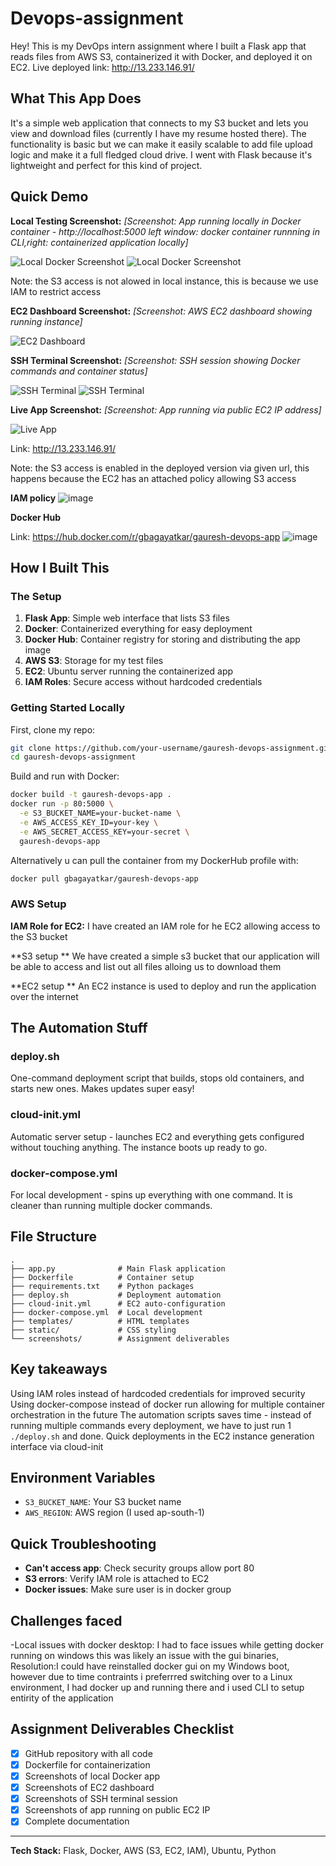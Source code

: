 # Devops-assignment
Hey! This is my DevOps intern assignment where I built a Flask app that reads files from AWS S3, containerized it with Docker, and deployed it on EC2.
Live deployed link: http://13.233.146.91/

## What This App Does

It's a simple web application that connects to my S3 bucket and lets you view and download files (currently I have my resume hosted there). The functionality is basic but we can make it easily scalable to add file upload logic and make it a full fledged cloud drive. I went with Flask because it's lightweight and perfect for this kind of project.

## Quick Demo

**Local Testing Screenshot:**
*[Screenshot: App running locally in Docker container - http://localhost:5000 left window: docker container runnning in CLI,right: containerized application locally]*

![Local Docker Screenshot](screenshots/local-docker.jpg)
![Local Docker Screenshot](screenshots/local-docker1.jpg)

Note: the S3 access is not alowed in local instance, this is because we use IAM to restrict access

**EC2 Dashboard Screenshot:**
*[Screenshot: AWS EC2 dashboard showing running instance]*

![EC2 Dashboard](screenshots/EC2console.png)



**SSH Terminal Screenshot:**
*[Screenshot: SSH session showing Docker commands and container status]*

![SSH Terminal](screenshots/terminal1.jpg)
![SSH Terminal](screenshots/terminal2.jpg)

**Live App Screenshot:**
*[Screenshot: App running via public EC2 IP address]*

![Live App](screenshots/live-app.jpg)

Link: http://13.233.146.91/


Note: the S3 access is enabled in the deployed version via given url, this happens because the EC2 has an attached policy allowing S3 access

**IAM policy**
![image](https://github.com/user-attachments/assets/1601c513-23b2-4a49-805e-fdb0763818e4)

**Docker Hub**

Link: https://hub.docker.com/r/gbagayatkar/gauresh-devops-app
![image](https://github.com/user-attachments/assets/29eb7dbe-b794-4bcb-a490-4ecdc4df8968)


## How I Built This

### The Setup
1. **Flask App**: Simple web interface that lists S3 files
2. **Docker**: Containerized everything for easy deployment
3. **Docker Hub**: Container registry for storing and distributing the app image
4. **AWS S3**: Storage for my test files
5. **EC2**: Ubuntu server running the containerized app
6. **IAM Roles**: Secure access without hardcoded credentials

### Getting Started Locally

First, clone my repo:
```bash
git clone https://github.com/your-username/gauresh-devops-assignment.git
cd gauresh-devops-assignment
```

Build and run with Docker:
```bash
docker build -t gauresh-devops-app .
docker run -p 80:5000 \
  -e S3_BUCKET_NAME=your-bucket-name \
  -e AWS_ACCESS_KEY_ID=your-key \
  -e AWS_SECRET_ACCESS_KEY=your-secret \
  gauresh-devops-app
```

Alternatively u can pull the container from my DockerHub profile with:
```bash
docker pull gbagayatkar/gauresh-devops-app
```

### AWS Setup

**IAM Role for EC2:**
I have created an IAM role for he EC2 allowing access to the S3 bucket

**S3 setup **
We have created a simple s3 bucket that our application will be able to access and list out all files alloing us to download them

**EC2 setup **
An EC2 instance is used to deploy and run the application over the internet


## The Automation Stuff

### deploy.sh
One-command deployment script that builds, stops old containers, and starts new ones. Makes updates super easy!

### cloud-init.yml  
Automatic server setup - launches EC2 and everything gets configured without touching anything. The instance boots up ready to go.

### docker-compose.yml
For local development - spins up everything with one command. It is cleaner than running multiple docker commands.

## File Structure
```
.
├── app.py              # Main Flask application
├── Dockerfile          # Container setup
├── requirements.txt    # Python packages
├── deploy.sh           # Deployment automation
├── cloud-init.yml      # EC2 auto-configuration
├── docker-compose.yml  # Local development
├── templates/          # HTML templates
├── static/             # CSS styling
└── screenshots/        # Assignment deliverables
```

## Key takeaways

 Using IAM roles instead of hardcoded credentials for improved security
 Using docker-compose instead of docker run allowing for multiple container orchestration in the future
 The automation scripts saves time - instead of running multiple commands every deployment, we have to just run 1 `./deploy.sh` and done.
 Quick deployments in the EC2 instance generation interface via cloud-init


## Environment Variables
- `S3_BUCKET_NAME`: Your S3 bucket name
- `AWS_REGION`: AWS region (I used ap-south-1)

## Quick Troubleshooting
- **Can't access app**: Check security groups allow port 80
- **S3 errors**: Verify IAM role is attached to EC2
- **Docker issues**: Make sure user is in docker group

## Challenges faced

-Local issues with docker desktop: I had to face issues while getting docker running on windows this was likely an issue with the gui binaries, 
  Resolution:I could have reinstalled docker gui on my Windows boot, however due to time contraints i preferrred switching over to a Linux environment, I had docker up and running there and i used CLI to setup entirity of the application

## Assignment Deliverables Checklist
- [x] GitHub repository with all code
- [x] Dockerfile for containerization  
- [x] Screenshots of local Docker app
- [x] Screenshots of EC2 dashboard
- [x] Screenshots of SSH terminal session
- [x] Screenshots of app running on public EC2 IP
- [x] Complete documentation

---

**Tech Stack:** Flask, Docker, AWS (S3, EC2, IAM), Ubuntu, Python
